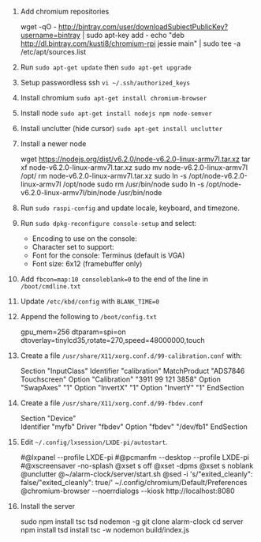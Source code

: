 1. Add chromium repositories

      wget -qO - http://bintray.com/user/downloadSubjectPublicKey?username=bintray | sudo apt-key add -
      echo "deb http://dl.bintray.com/kusti8/chromium-rpi jessie main" | sudo tee -a /etc/apt/sources.list

1. Run `sudo apt-get update` then `sudo apt-get upgrade`

1. Setup passwordless ssh `vi ~/.ssh/authorized_keys`

1. Install chromium `sudo apt-get install chromium-browser`

1. Install node `sudo apt-get install nodejs npm node-semver`

1. Install unclutter (hide cursor) `sudo apt-get install unclutter`

1. Install a newer node

      wget https://nodejs.org/dist/v6.2.0/node-v6.2.0-linux-armv7l.tar.xz
      tar xf node-v6.2.0-linux-armv7l.tar.xz
      sudo mv node-v6.2.0-linux-armv7l /opt/
      rm node-v6.2.0-linux-armv7l.tar.xz
      sudo ln -s /opt/node-v6.2.0-linux-armv7l /opt/node
      sudo rm /usr/bin/node
      sudo ln -s /opt/node-v6.2.0-linux-armv7l/bin/node /usr/bin/node

1. Run `sudo raspi-config` and update locale, keyboard, and timezone.

1. Run `sudo dpkg-reconfigure console-setup` and select:

    * Encoding to use on the console: <UTF-8>
    * Character set to support: <Guess optimal character set>
    * Font for the console: Terminus (default is VGA)
    * Font size: 6x12 (framebuffer only)

1. Add `fbcon=map:10 consoleblank=0` to the end of the line in `/boot/cmdline.txt`

1. Update `/etc/kbd/config` with `BLANK_TIME=0`
  
1. Append the following to `/boot/config.txt`

      gpu_mem=256
      dtparam=spi=on
      dtoverlay=tinylcd35,rotate=270,speed=48000000,touch

1. Create a file `/usr/share/X11/xorg.conf.d/99-calibration.conf` with:

      Section "InputClass"
        Identifier "calibration"
        MatchProduct "ADS7846 Touchscreen"
        Option "Calibration" "3911 99 121 3858"
        Option "SwapAxes" "1"
        Option "InvertX" "1"
        Option "InvertY" "1"
      EndSection
      
1. Create a file `/usr/share/X11/xorg.conf.d/99-fbdev.conf`

      Section "Device"  
        Identifier "myfb"
        Driver "fbdev"
        Option "fbdev" "/dev/fb1"
      EndSection

1. Edit `~/.config/lxsession/LXDE-pi/autostart`.

      #@lxpanel --profile LXDE-pi
      #@pcmanfm --desktop --profile LXDE-pi
      #@xscreensaver -no-splash
      @xset s off
      @xset -dpms
      @xset s noblank
      @unclutter
      @~/alarm-clock/server/start.sh
      @sed -i 's/"exited_cleanly": false/"exited_cleanly": true/' ~/.config/chromium/Default/Preferences
      @chromium-browser --noerrdialogs --kiosk http://localhost:8080

1. Install the server

      sudo npm install tsc tsd nodemon -g
      git clone alarm-clock
      cd server
      npm install
      tsd install
      tsc -w
      nodemon build/index.js
